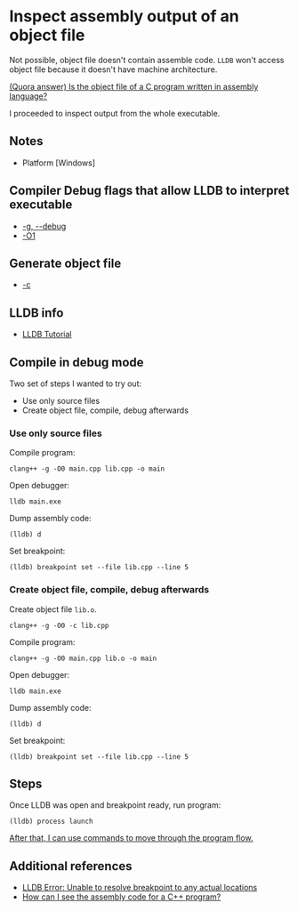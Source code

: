 # Inspect assembly output of an object file

Not possible, object file doesn't contain assemble code. `LLDB` won't access object file because it doesn't have machine architecture.

[(Quora answer) Is the object file of a C program written in assembly language?](https://qr.ae/pryWBX)

I proceeded to inspect output from the whole executable.

## Notes

- Platform [Windows]

## Compiler Debug flags that allow LLDB to interpret executable

- [-g, --debug](https://clang.llvm.org/docs/ClangCommandLineReference.html#cmdoption-clang-g)
- [-O1](https://clang.llvm.org/docs/ClangCommandLineReference.html#cmdoption-clang-o-arg)

## Generate object file

- [-c](https://clang.llvm.org/docs/CommandGuide/clang.html#cmdoption-c)

## LLDB info

- [LLDB Tutorial](https://lldb.llvm.org/tutorial.html)

## Compile in debug mode

Two set of steps I wanted to try out:

- Use only source files
- Create object file, compile, debug afterwards

### Use only source files

Compile program:

```terminal
clang++ -g -O0 main.cpp lib.cpp -o main
```

Open debugger:

```terminal
lldb main.exe
```

Dump assembly code:

```terminal
(lldb) d
```

Set breakpoint:

```terminal
(lldb) breakpoint set --file lib.cpp --line 5
```

### Create object file, compile, debug afterwards

Create object file `lib.o`.

```terminal
clang++ -g -O0 -c lib.cpp
```

Compile program:

```terminal
clang++ -g -O0 main.cpp lib.o -o main
```

Open debugger:

```terminal
lldb main.exe
```

Dump assembly code:

```terminal
(lldb) d
```

Set breakpoint:

```terminal
(lldb) breakpoint set --file lib.cpp --line 5
```

## Steps

Once LLDB was open and breakpoint ready, run program:

```terminal
(lldb) process launch
```

[After that, I can use commands to move through the program flow.](https://lldb.llvm.org/use/tutorial.html#controlling-your-program)

## Additional references

- [LLDB Error: Unable to resolve breakpoint to any actual locations](https://stackoverflow.com/questions/31122871/lldb-error-unable-to-resolve-breakpoint-to-any-actual-locations)
- [How can I see the assembly code for a C++ program?](https://stackoverflow.com/questions/840321/how-can-i-see-the-assembly-code-for-a-c-program)
